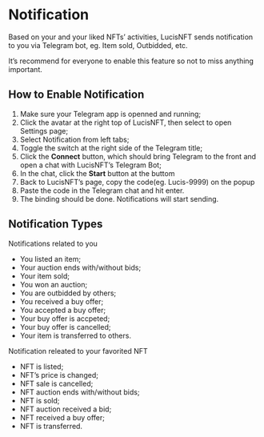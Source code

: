 # Notification

Based on your and your liked NFTs’ activities, LucisNFT sends notification to you via Telegram bot, eg. Item sold, Outbidded, etc.

It’s recommend for everyone to enable this feature so not to miss anything important.

## How to Enable Notification


1.  Make sure your Telegram app is openned and running;
2.  Click the avatar at the right top of LucisNFT, then select to open Settings page;
3.  Select Notification from left tabs;
4.  Toggle the switch at the right side of the Telegram title;
5.  Click the **Connect** button, which should bring Telegram to the front and open a chat with LucisNFT’s Telegram Bot;
6.  In the chat, click the **Start** button at the buttom
7.  Back to LucisNFT’s page, copy the code(eg. Lucis-9999) on the popup
8.  Paste the code in the Telegram chat and hit enter.
9.  The binding should be done. Notifications will start sending.

## Notification Types

Notifications related to you

-   You listed an item;
-   Your auction ends with/without bids;
-   Your item sold;
-   You won an auction;
-   You are outbidded by others;
-   You received a buy offer;
-   You accepted a buy offer;
-   Your buy offer is accpeted;
-   Your buy offer is cancelled;
-   Your item is transferred to others.

Notification releated to your favorited NFT

-   NFT is listed;
-   NFT’s price is changed;
-   NFT sale is cancelled;
-   NFT auction ends with/without bids;
-   NFT is sold;
-   NFT auction received a bid;
-   NFT received a buy offer;
-   NFT is transferred.